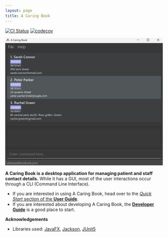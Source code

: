 ```yaml
---
layout: page
title: A Caring Book
---
```


[![CI Status](https://github.com/AY2425S2-CS2103T-T12-2/tp/actions/workflows/gradle.yml/badge.svg)](https://github.com/AY2425S2-CS2103T-T12-2/tp/actions)
[![codecov](https://codecov.io/gh/AY2425S2-CS2103T-T12-2/tp/graph/badge.svg?token=KO46K2SC5S)](https://codecov.io/gh/AY2425S2-CS2103T-T12-2/tp)

![Ui](images/Ui.png)

**A Caring Book is a desktop application for managing patient and staff contact details.** While it has a GUI, most of the user interactions occur through a CLI (Command Line Interface).

* If you are interested in using A Caring Book, head over to the [_Quick Start_ section of the **User Guide**](UserGuide.html#quick-start).
* If you are interested about developing A Caring Book, the [**Developer Guide**](DeveloperGuide.html) is a good place to start.


**Acknowledgements**

* Libraries used: [JavaFX](https://openjfx.io/), [Jackson](https://github.com/FasterXML/jackson), [JUnit5](https://github.com/junit-team/junit5)
